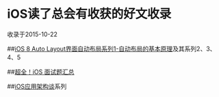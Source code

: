 # iOS读了总会有收获的好文收录

收录于2015-10-22

##[iOS 8 Auto Layout界面自动布局系列1-自动布局的基本原理](http://blog.csdn.net/pucker/article/details/41832939)及其系列2、3、4、5


##[超全！iOS 面试题汇总](http://www.cocoachina.com/programmer/20151019/13746.html?_t=t)


##[iOS应用架构谈](http://casatwy.com/iosying-yong-jia-gou-tan-kai-pian.html)系列

